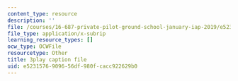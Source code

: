 ```yaml
---
content_type: resource
description: ''
file: /courses/16-687-private-pilot-ground-school-january-iap-2019/e5231576909656df980fcacc922629b0_MNIYBTHc6mg.vtt
file_type: application/x-subrip
learning_resource_types: []
ocw_type: OCWFile
resourcetype: Other
title: 3play caption file
uid: e5231576-9096-56df-980f-cacc922629b0
---
```

